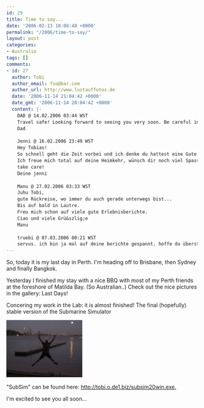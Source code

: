 ```yaml
---
id: 29
title: Time to say...
date: '2006-02-13 18:08:48 +0000'
permalink: "/2006/time-to-say/"
layout: post
categories:
- Australia
tags: []
comments:
- id: 27
  author: Tobi
  author_email: foo@bar.com
  author_url: http://www.lustauffotos.de
  date: '2006-11-14 21:04:42 +0000'
  date_gmt: '2006-11-14 20:04:42 +0000'
  content: |-
    DAD @ 14.02.2006 03:44 WST
    Travel safe! Looking forward to seeing you very soon. Be careful in Bangkok and don't risk anything.
    Dad

    Jenni @ 16.02.2006 23:49 WST
    Hey Tobias!
    So schnell geht die Zeit vorbei und ich denke du hattest eine Gute!?
    Ich freue mich total auf deine Heimkehr, wünsch dir noch viel Spass und neue spannende Abenteuer auf deiner Mini-Halbe-Weltreise...
    take care!
    Deine jenni

    Manu @ 27.02.2006 03:33 WST
    Juhu Tobi,
    gute Rückreise, wo immer du auch gerade unterwegs bist...
    Bis auf bald in Lautre.
    Freu mich schon auf viele gute Erlebnisberichte.
    Ciao und viele Grü&szlig;e
    Manu

    truebi @ 07.03.2006 00:21 WST
    servus. ich bin ja mal auf deine berichte gespannt. hoffe du überstehst asien gut. bis denn in der Heimat VG truebi
---
```

So, today it is my last day in Perth. I'm heading off to Brisbane, then Sydney and finally Bangkok.

Yesterday I finished my stay with a nice BBQ with most of my Perth friends at the foreshore of Matilda Bay. (So Australian..) Check out the nice pictures in the gallery: Last Days!

Concering my work in the Lab: it is almost finished! The final (hopefully) stable version of the Submarine Simulator

 ![Jumping at Matildabay](/files/2006/11/jump1.jpg)

"SubSim" can be found here: <http://tobi.o.de1.biz/subsim20win.exe.>

I'm excited to see you all soon...